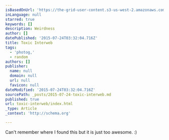 ```yaml
---
isBasedOnUrl: 'https://the-grid-user-content.s3-us-west-2.amazonaws.com/5d7d46ab-5906-4b2c-bfbb-b7b100e6a4d8.jpg'
inLanguage: null
starred: true
keywords: []
description: Weirdness
author: []
datePublished: '2015-07-24T03:32:04.716Z'
title: Toxic Interweb
tags:
  - 'photog,'
  - random
authors: []
publisher:
  name: null
  domain: null
  url: null
  favicon: null
dateModified: '2015-07-24T03:32:04.716Z'
sourcePath: _posts/2015-07-24-toxic-interweb.md
published: true
url: toxic-interweb/index.html
_type: Article
_context: 'http://schema.org'

---
```

Can't remember where I found this but it is just too awesome. :)
